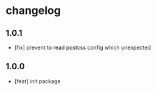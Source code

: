 # changelog

## 1.0.1

- [fix] prevent to read postcss config which unexpected

## 1.0.0

- [feat] init package
